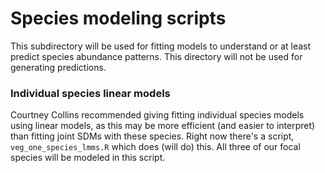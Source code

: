 # Species modeling scripts

This subdirectory will be used for fitting models to understand or at least predict species abundance patterns. This directory will not be used for generating predictions.

### Individual species linear models

Courtney Collins recommended giving fitting individual species models using linear models, as this may be more efficient (and easier to interpret) than fitting joint SDMs with these species. Right now there's a script, `veg_one_species_lmms.R` which does (will do) this. All three of our focal species will be modeled in this script.